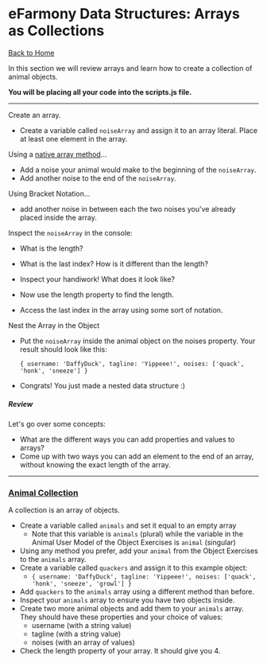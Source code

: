 # eFarmony Data Structures: Arrays as Collections

[Back to Home](https://github.com/bgando/JS102)

In this section we will review arrays and learn how to create a collection of animal objects.

**You will be placing all your code into the scripts.js file.** 

---

Create an array.

- Create a variable called `noiseArray` and assign it to an array literal. Place at least one element in the array.

Using a [native array method](http://www.w3schools.com/jsref/jsref_obj_array.asp)…

- Add a noise your animal would make to the beginning of the `noiseArray`.
- Add another noise to the end of the `noiseArray`.


Using Bracket Notation…

- add another noise in between each the two noises you've already placed inside the array.

Inspect the `noiseArray` in the console:

- What is the length?
- What is the last index? How is it different than the length?
- Inspect your handiwork! What does it look like?

- Now use the length property to find the length.
- Access the last index in the array using some sort of notation.

Nest the Array in the Object
- Put the `noiseArray` inside the animal object on the noises property. Your result should look like this:

  `{ username: 'DaffyDuck', tagline: 'Yippeee!', noises: ['quack', 'honk', 'sneeze'] }`
  
- Congrats! You just made a nested data structure :)  


##### Review
Let's go over some concepts:

- What are the different ways you can add properties and values to arrays? 
- Come up with two ways you can add an element to the end of an array, without knowing the exact length of the array. 

---


### [Animal Collection](id:collection)
A collection is an array of objects. 

- Create a variable called `animals` and set it equal to an empty array
  - Note that this variable is `animals` (plural) while the variable in the Animal User Model of the Object Exercises is `animal` (singular)
- Using any method you prefer, add your `animal` from the Object Exercises to the `animals` array.
- Create a variable called `quackers` and assign it to this example object:
  - `{ username: 'DaffyDuck', tagline: 'Yippeee!', noises: ['quack', 'honk', 'sneeze', 'growl'] }`
- Add `quackers` to the `animals` array using a different method than before.
- Inspect your `animals` array to ensure you have two objects inside.
- Create two more animal objects and add them to your `animals` array.  They should have these properties and your choice of values: 
  - username (with a string value) 
  - tagline (with a string value)
  - noises (with an array of values)
- Check the length property of your array. It should give you 4.
